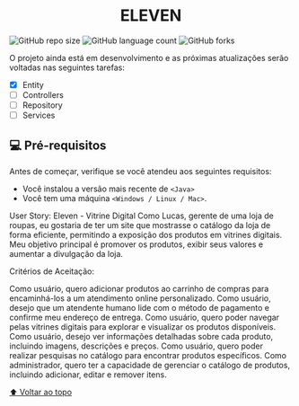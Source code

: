 <div align="center"><h1>ELEVEN</h1></div>

![GitHub repo size](https://img.shields.io/github/repo-size/iuricode/README-template?style=for-the-badge)
![GitHub language count](https://img.shields.io/github/languages/count/iuricode/README-template?style=for-the-badge)
![GitHub forks](https://img.shields.io/github/forks/iuricode/README-template?style=for-the-badge)

O projeto ainda está em desenvolvimento e as próximas atualizações serão voltadas nas seguintes tarefas:

- [x] Entity
- [ ] Controllers
- [ ] Repository
- [ ] Services

## 💻 Pré-requisitos
Antes de começar, verifique se você atendeu aos seguintes requisitos:
* Você instalou a versão mais recente de `<Java>`
* Você tem uma máquina `<Windows / Linux / Mac>`.

User Story: Eleven - Vitrine Digital
Como Lucas, gerente de uma loja de roupas, eu gostaria de ter um site que mostrasse o catálogo da loja de forma eficiente, permitindo a exposição dos produtos em vitrines digitais. Meu objetivo principal é promover os produtos, exibir seus valores e aumentar a divulgação da loja.

Critérios de Aceitação:

Como usuário, quero adicionar produtos ao carrinho de compras para encaminhá-los a um atendimento online personalizado.
Como usuário, desejo que um atendente humano lide com o método de pagamento e confirme meu endereço de entrega.
Como usuário, quero poder navegar pelas vitrines digitais para explorar e visualizar os produtos disponíveis.
Como usuário, desejo ver informações detalhadas sobre cada produto, incluindo imagens, descrições e preços.
Como usuário, quero poder realizar pesquisas no catálogo para encontrar produtos específicos.
Como administrador, quero ter a capacidade de gerenciar o catálogo de produtos, incluindo adicionar, editar e remover itens.


[⬆ Voltar ao topo](#ELEVEN)<br>
